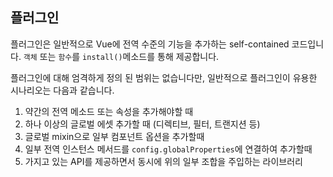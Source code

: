 ## 플러그인

플러그인은 일반적으로 Vue에 전역 수준의 기능을 추가하는 self-contained 코드입니다. `객체` 또는 `함수`를 `install()`메소드를 통해 제공합니다.

플러그인에 대해 엄격하게 정의 된 범위는 없습니다만, 일반적으로 플러그인이 유용한 시나리오는 다음과 같습니다.

1. 약간의 전역 메소드 또는 속성을 추가해야할 때
2. 하나 이상의 글로벌 에셋 추가할 때 (디렉티브, 필터, 트랜지션 등)
3. 글로벌 mixin으로 일부 컴포넌트 옵션을 추가할때
4. 일부 전역 인스턴스 메서드를 `config.globalProperties`에 연결하여 추가할때
5. 가지고 있는 API를 제공하면서 동시에 위의 일부 조합을 주입하는 라이브러리